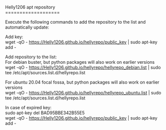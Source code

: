 Helly1206 apt repository<br>
===================<br>

Execute the following commands to add the repository to the list and automatically update:<br>

Add key:<br>
wget -qO - https://Helly1206.github.io/hellyrepo/public_key | sudo apt-key add -<br>

Add repository to the list:<br>
For debian buster, but python packages will also work on earlier versions<br>
wget -qO - https://Helly1206.github.io/hellyrepo/hellyrepo_debian.list | sudo tee /etc/apt/sources.list.d/hellyrepo.list<br>

For ubuntu 20.04 focal fossa, but python packages will also work on earlier versions<br>
wget -qO - https://Helly1206.github.io/hellyrepo/hellyrepo_ubuntu.list | sudo tee /etc/apt/sources.list.d/hellyrepo.list<br>

In case of expired key:<br>
sudo apt-key del BAD95BBE342B55E5<br>
wget -qO - https://Helly1206.github.io/hellyrepo/public_key | sudo apt-key add -<br>
